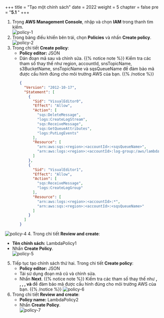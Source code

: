 +++
title = "Tạo một chính sách"
date = 2022
weight = 5
chapter = false
pre = "<b>5.1 </b>"
+++
1. Trong **AWS Management Console**, nhập và chọn **IAM** trong thanh tìm kiếm.  
   ![policy-1](/images/5-lambda/5.1-createpolicy/policy-1.png)
2. Trong bảng điều khiển bên trái, chọn **Policies** và nhấn **Create policy**.  
   ![policy-2](/images/5-lambda/5.1-createpolicy/policy-2.png)
3. Trong chi tiết **Create policy**:  
   - **Policy editor:** JSON  
   - Dán đoạn mã sau và chỉnh sửa.
{{% notice note %}}
Kiểm tra các tham số thay thế như region, accountId, snsTopicName, s3BucketName, snsTopicName và sqsQueueName để đảm bảo mã được cấu hình đúng cho môi trường AWS của bạn.
{{% /notice %}}
     ```json
     {
       "Version": "2012-10-17",
       "Statement": [
         {
           "Sid": "VisualEditor0",
           "Effect": "Allow",
           "Action": [
             "sqs:DeleteMessage",
             "logs:CreateLogStream",
             "sqs:ReceiveMessage",
             "sqs:GetQueueAttributes",
             "logs:PutLogEvents"
           ],
           "Resource": [
             "arn:aws:sqs:<region>:<accountId>:<sqsQueueName>",
             "arn:aws:logs:<region>:<accountId>:log-group:/aws/lambda/<lambdaName>:*"
           ]
         },
         {
           "Sid": "VisualEditor1",
           "Effect": "Allow",
           "Action": [
             "sqs:ReceiveMessage",
             "logs:CreateLogGroup"
           ],
           "Resource": [
             "arn:aws:logs:<region>:<accountId>:*",
             "arn:aws:sqs:<region>:<accountId>:<sqsQueueName>"
           ]
         }
       ]
     }
     ``` 
![policy-4](/images/5-lambda/5.1-createpolicy/policy-4.png)
4. Trong chi tiết **Review and create**:  
   - **Tên chính sách:** LambdaPolicy1  
   - Nhấn **Create Policy**.  
![policy-5](/images/5-lambda/5.1-createpolicy/policy-5.png)
5. Tiếp tục tạo chính sách thứ hai. Trong chi tiết **Create policy**:  
   - **Policy editor:** JSON  
   - Tái sử dụng đoạn mã cũ và chỉnh sửa.  
   - Nhấn **Next**. 
{{% notice note %}}
Kiểm tra các tham số thay thế như **<region>, <accountId>, <snsTopicName>, <s3BucketName>, <snsTopicName> và <sqsQueueName>** để đảm bảo mã được cấu hình đúng cho môi trường AWS của bạn.
{{% /notice %}}
![policy-6](/images/5-lambda/5.1-createpolicy/policy-6.png)
6. Trong chi tiết **Review and create**:  
   - **Policy name:** LambdaPolicy2  
   - Nhấn **Create Policy**.  
   ![policy-7](/images/5-lambda/5.1-createpolicy/policy-7.png)
